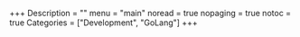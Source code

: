 +++
Description = ""
menu = "main"
noread = true
nopaging = true
notoc = true
Categories = ["Development", "GoLang"]
+++
